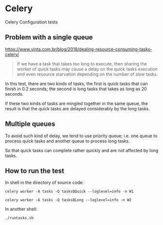 # Celery
Celery Configuration tests

## Problem with a single queue
https://www.vinta.com.br/blog/2018/dealing-resource-consuming-tasks-celery/

>If we have a task that takes too long to execute, then sharing the worker of quick tasks may cause a delay on the quick tasks execution and even resource starvation depending on the number of slow tasks.

In this test, there are two kinds of tasks, the first is quick tasks that can finish
in 0.2 seconds; the second is long tasks that takes as long as 20 seconds.

If these two kinds of tasks are mingled together in the same queue, the result is that the quick tasks are delayed considerably by the long tasks.

## Multiple queues
To avoid such kind of delay, we tend to use priority queue; i.e. one queue to process quick tasks and another queue to process long tasks.

So that quick tasks can complete rather quickly and are not affected by long tasks.

## How to run the test

In shell in the directory of source code:

```celery worker -A tasks -Q tasksQQuick --loglevel=info -n W1```

```celery worker -A tasks -Q tasksQLong --loglevel=info -n W2```

In another shell:

```./runtasks.sh```
